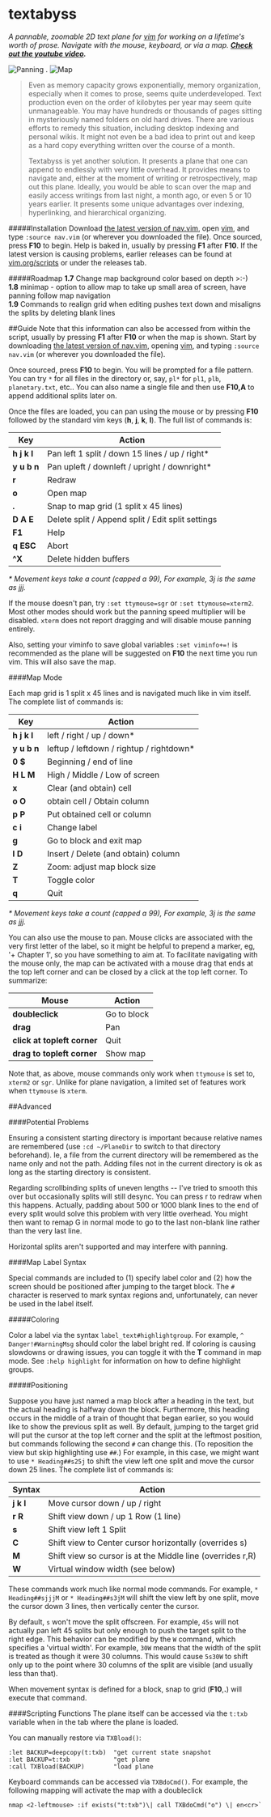 # textabyss
_A pannable, zoomable 2D text plane for [vim](http://www.vim.org) for working on a lifetime's worth of prose. Navigate with the mouse, keyboard, or via a map. **[Check out the youtube video](http://www.youtube.com/watch?v=QTIaI_kI_X8).**_

![Panning](https://raw.github.com/q335r49/textabyss/gh-pages/images/ta2.gif)     .     ![Map](https://raw.github.com/q335r49/textabyss/gh-pages/images/tamap.png)

>Even as memory capacity grows exponentially, memory organization, especially when it comes to prose, seems quite underdeveloped. Text production even on the order of kilobytes per year may seem quite unmanageable. You may have hundreds or thousands of pages sitting in mysteriously named folders on old hard drives. There are various efforts to remedy this situation, including desktop indexing and personal wikis. It might not even be a bad idea to print out and keep as a hard copy everything written over the course of a month.
>
>Textabyss is yet another solution. It presents a plane that one can append to endlessly with very little overhead. It provides means to navigate and, either at the moment of writing or retrospectively, map out this plane. Ideally, you would be able to scan over the map and easily access writings from last night, a month ago, or even 5 or 10 years earlier. It presents some unique advantages over indexing, hyperlinking, and hierarchical organizing.

#####Installation
Download [the latest version of nav.vim](https://raw.github.com/q335r49/textabyss/master/nav.vim), open [vim](http://www.vim.org), and type `:source nav.vim` (or wherever you downloaded the file). Once sourced, press **F10** to begin. Help is baked in, usually by pressing **F1** after **F10**. If the latest version is causing problems, earlier releases can be found at [vim.org/scripts](http://www.vim.org/scripts/script.php?script_id=4835) or under the releases tab.

#####Roadmap
**1.7** Change map background color based on depth >:-)  
**1.8** minimap - option to allow map to take up small area of screen, have panning follow map navigation  
**1.9** Commands to realign grid when editing pushes text down and misaligns the splits by deleting blank lines

##Guide
Note that this information can also be accessed from within the script, usually by pressing **F1** after **F10** or when the map is shown. Start by downloading [the latest version of nav.vim](https://raw.github.com/q335r49/textabyss/master/nav.vim), opening [vim](http://www.vim.org), and typing `:source nav.vim` (or wherever you downloaded the file).

Once sourced, press **F10** to begin. You will be prompted for a file pattern. You can try `*` for all files in the directory or, say, `pl*` for `pl1`, `plb`, `planetary.txt`, etc.. You can also name a single file and then use **F10,A** to append additional splits later on.

Once the files are loaded, you can pan using the mouse or by pressing **F10** followed by the standard vim keys (**h**, **j**, **k**, **l**). The full list of commands is:  

Key | Action
----- | -----
**h j k l** | Pan left 1 split / down 15 lines / up / right*
**y u b n** | Pan upleft / downleft / upright / downright*
**r** | Redraw
**o** | Open map
**.** | Snap to map grid (1 split x 45 lines)
**D A E** | Delete split / Append split / Edit split settings
**F1** | Help
**q ESC** | Abort
**^X** | Delete hidden buffers
_\* Movement keys take a count (capped a 99), For example, 3j is the same as jjj._

If the mouse doesn't pan, try `:set ttymouse=sgr` or `:set ttymouse=xterm2`. Most other modes should work but the panning speed multiplier will be disabled. `xterm` does not report dragging and will disable mouse panning entirely.

Also, setting your viminfo to save global variables `:set viminfo+=!` is recommended as the plane will be suggested on **F10** the next time you run vim. This will also save the map.

####Map Mode

Each map grid is 1 split x 45 lines and is navigated much like in vim itself. The complete list of commands is:

Key | Action
--- | ---
**h j k l** | left / right / up / down\*
**y u b n** | leftup / leftdown / rightup / rightdown\*
**0 $** | Beginning / end of line
**H L M** | High / Middle / Low of screen
**x** | Clear (and obtain) cell
**o O** | obtain cell / Obtain column
**p P** | Put obtained cell or column
**c i** | Change label
**g <cr>** | Go to block and exit map
**I D** | Insert / Delete (and obtain) column
**Z** | Zoom: adjust map block size
**T** | Toggle color
**q** | Quit
_\* Movement keys take a count (capped a 99), For example, 3j is the same as jjj._

You can also use the mouse to pan. Mouse clicks are associated with the very first letter of the label, so it might be helpful to prepend a marker, eg, '+ Chapter 1', so you have something to aim at. To facilitate navigating with the mouse only, the map can be activated with a mouse drag that ends at the top left corner and can be closed by a click at the top left corner. To summarize:

Mouse | Action
--- | --- 
**doubleclick** | Go to block
**drag** | Pan
**click at topleft corner** | Quit
**drag to topleft corner** | Show map

Note that, as above, mouse commands only work when `ttymouse` is set to, `xterm2` or `sgr`. Unlike for plane navigation, a limited set of features work when `ttymouse` is `xterm`.

##Advanced

####Potential Problems

Ensuring a consistent starting directory is important because relative names are remembered (use `:cd ~/PlaneDir` to switch to that directory beforehand). Ie, a file from the current directory will be remembered as the name only and not the path. Adding files not in the current directory is ok as long as the starting directory is consistent.

Regarding scrollbinding splits of uneven lengths -- I've tried to smooth this over but occasionally splits will still desync. You can press r to redraw when this happens. Actually, padding about 500 or 1000 blank lines to the end of every split would solve this problem with very little overhead. You might then want to remap G in normal mode to go to the last non-blank line rather than the very last line.

Horizontal splits aren't supported and may interfere with panning.

####Map Label Syntax

Special commands are included to (1) specify label color and (2) how the screen should be positioned after jumping to the target block. The `#` character is reserved to mark syntax regions and, unfortunately, can never be used in the label itself.

#####Coloring

Color a label via the syntax `label_text#highlightgroup`. For example, `^ Danger!#WarningMsg` should color the label bright red. If coloring is causing slowdowns or drawing issues, you can toggle it with the **T** command in map mode. See `:help highlight` for information on how to define highlight groups.

#####Positioning

Suppose you have just named a map block after a heading in the text, but the actual heading is halfway down the block. Furthermore, this heading occurs in the middle of a train of thought that began earlier, so you would like to show the previous split as well. By default, jumping to the target grid will put the cursor at the top left corner and the split at the leftmost position, but commands following the second `#` can change this. (To reposition the view but skip highlighting use `##`.) For example, in this case, we might want to use `* Heading##s25j` to shift the view left one split and move the cursor down 25 lines. The complete list of commands is:

Syntax | Action
--- | ---
**j k l** | Move cursor down / up / right
**r R** | Shift view down / up 1 Row (1 line)
**s** | Shift view left 1 Split
**C** | Shift view to Center cursor horizontally (overrides s)
**M** | Shift view so cursor is at the Middle line (overrides r,R)
**W** | Virtual window width (see below)

These commands work much like normal mode commands. For example, `* Heading##sjjjM` or `* Heading##s3jM` will shift the view left by one split, move the cursor down 3 lines, then vertically center the cursor.

By default, `s` won't move the split offscreen. For example, `45s` will not actually pan left 45 splits but only enough to push the target split to the right edge. This behavior can be modified by the `W` command, which specifies a 'virtual width'. For example, `30W` means that the width of the split is treated as though it were 30 columns. This would cause `5s30W` to shift only up to the point where 30 columns of the split are visible (and usually less than that).

When movement syntax is defined for a block, snap to grid (**F10**,**.**) will execute that command.

####Scripting Functions
The plane itself can be accessed via the `t:txb` variable when in the tab where the plane is loaded.

You can manually restore via `TXBload()`: 
```
:let BACKUP=deepcopy(t:txb)  "get current state snapshot
:let BACKUP=t:txb            "get plane
:call TXBload(BACKUP)        "load plane
```
Keyboard commands can be accessed via `TXBdoCmd()`. For example, the following mapping will activate the map with a doubleclick
```
nmap <2-leftmouse> :if exists("t:txb")\| call TXBdoCmd("o") \| en<cr>`
```

